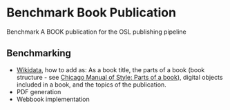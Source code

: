 # Benchmark Book Publication

Benchmark A BOOK publication for the OSL publishing pipeline

## Benchmarking

 - [Wikidata](wikidata.md), how to add as: As a book title, the parts of a book (book structure - see [Chicago Manual of Style: Parts of a book](https://www.chicagomanualofstyle.org/16/ch01/ch01_toc.html)), digital objects included in a book, and the topics of the publication.
 - PDF generation
 - Webbook implementation
